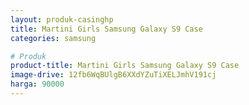 ```yaml
---
layout: produk-casinghp
title: Martini Girls Samsung Galaxy S9 Case
categories: samsung

# Produk
product-title: Martini Girls Samsung Galaxy S9 Case
image-drive: 12fb6WqBUlgB6XXdYZuTiXELJmhV191cj
harga: 90000
---
```


